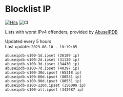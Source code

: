 # Blocklist IP

[![Hits](https://hits.seeyoufarm.com/api/count/incr/badge.svg?url=https%3A%2F%2Fgithub.com%2Fborestad%2Fblocklist-ip%2F&count_bg=%2379C83D&title_bg=%23555555&icon=&icon_color=%23E7E7E7&title=hits&edge_flat=false)](https://hits.seeyoufarm.com)  ![CI](https://img.shields.io/github/workflow/status/borestad/blocklist-ip/CI?style=flat-square)

Lists with worst IPv4 offenders, provided by [AbuseIPDB](https://www.abuseipdb.com/)

<!-- FOOTER-PLACEHOLDER -->
Updated every 5 hours<br>
Last update: `2023-08-10 - 10:19:05`
```
abuseipdb-s100-1d.ipset (26189 ip)
abuseipdb-s100-2d.ipset (31120 ip)
abuseipdb-s100-3d.ipset (34430 ip)
abuseipdb-s100-7d.ipset (40397 ip)
abuseipdb-s100-30d.ipset (65318 ip)
abuseipdb-s100-60d.ipset (80531 ip)
abuseipdb-s100-90d.ipset (80531 ip)
abuseipdb-s100-120d.ipset (156099 ip)
abuseipdb-s100-all.ipset (343987 ip)
```
